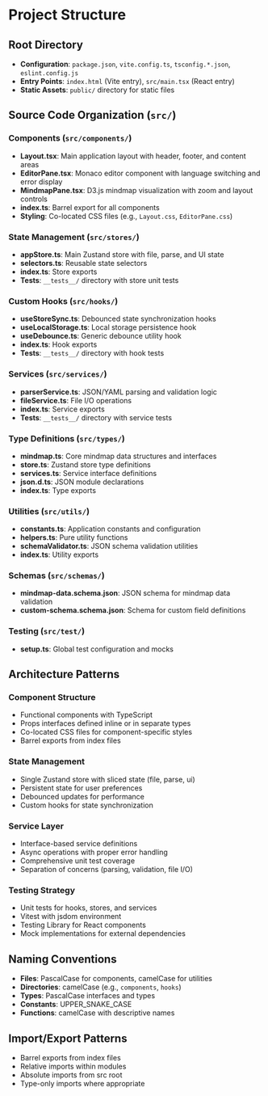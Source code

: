 # Project Structure

## Root Directory

- **Configuration**: `package.json`, `vite.config.ts`, `tsconfig.*.json`, `eslint.config.js`
- **Entry Points**: `index.html` (Vite entry), `src/main.tsx` (React entry)
- **Static Assets**: `public/` directory for static files

## Source Code Organization (`src/`)

### Components (`src/components/`)
- **Layout.tsx**: Main application layout with header, footer, and content areas
- **EditorPane.tsx**: Monaco editor component with language switching and error display
- **MindmapPane.tsx**: D3.js mindmap visualization with zoom and layout controls
- **index.ts**: Barrel export for all components
- **Styling**: Co-located CSS files (e.g., `Layout.css`, `EditorPane.css`)

### State Management (`src/stores/`)
- **appStore.ts**: Main Zustand store with file, parse, and UI state
- **selectors.ts**: Reusable state selectors
- **index.ts**: Store exports
- **Tests**: `__tests__/` directory with store unit tests

### Custom Hooks (`src/hooks/`)
- **useStoreSync.ts**: Debounced state synchronization hooks
- **useLocalStorage.ts**: Local storage persistence hook
- **useDebounce.ts**: Generic debounce utility hook
- **index.ts**: Hook exports
- **Tests**: `__tests__/` directory with hook tests

### Services (`src/services/`)
- **parserService.ts**: JSON/YAML parsing and validation logic
- **fileService.ts**: File I/O operations
- **index.ts**: Service exports
- **Tests**: `__tests__/` directory with service tests

### Type Definitions (`src/types/`)
- **mindmap.ts**: Core mindmap data structures and interfaces
- **store.ts**: Zustand store type definitions
- **services.ts**: Service interface definitions
- **json.d.ts**: JSON module declarations
- **index.ts**: Type exports

### Utilities (`src/utils/`)
- **constants.ts**: Application constants and configuration
- **helpers.ts**: Pure utility functions
- **schemaValidator.ts**: JSON schema validation utilities
- **index.ts**: Utility exports

### Schemas (`src/schemas/`)
- **mindmap-data.schema.json**: JSON schema for mindmap data validation
- **custom-schema.schema.json**: Schema for custom field definitions

### Testing (`src/test/`)
- **setup.ts**: Global test configuration and mocks

## Architecture Patterns

### Component Structure
- Functional components with TypeScript
- Props interfaces defined inline or in separate types
- Co-located CSS files for component-specific styles
- Barrel exports from index files

### State Management
- Single Zustand store with sliced state (file, parse, ui)
- Persistent state for user preferences
- Debounced updates for performance
- Custom hooks for state synchronization

### Service Layer
- Interface-based service definitions
- Async operations with proper error handling
- Comprehensive unit test coverage
- Separation of concerns (parsing, validation, file I/O)

### Testing Strategy
- Unit tests for hooks, stores, and services
- Vitest with jsdom environment
- Testing Library for React components
- Mock implementations for external dependencies

## Naming Conventions

- **Files**: PascalCase for components, camelCase for utilities
- **Directories**: camelCase (e.g., `components`, `hooks`)
- **Types**: PascalCase interfaces and types
- **Constants**: UPPER_SNAKE_CASE
- **Functions**: camelCase with descriptive names

## Import/Export Patterns

- Barrel exports from index files
- Relative imports within modules
- Absolute imports from src root
- Type-only imports where appropriate